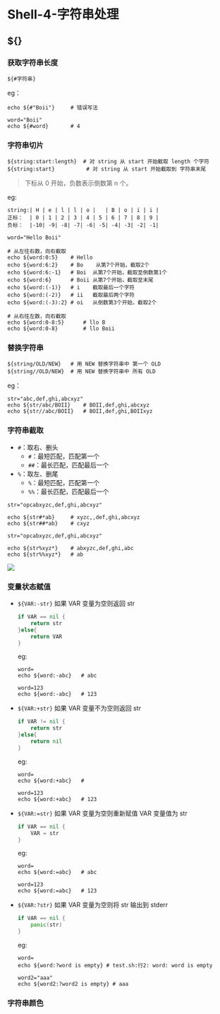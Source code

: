 # Shell-4-字符串处理

##  \${}

### 获取字符串长度

```shell
${#字符串}
```

eg：

```shell
echo ${#"Boii"}		# 错误写法

word="Boii"
echo ${#word}		# 4
```



### 字符串切片

```shell
${string:start:length}	# 对 string 从 start 开始截取 length 个字符
${string:start}			 # 对 string 从 start 开始截取到 字符串末尾
```

> 下标从 0 开始，负数表示倒数第 n 个。

eg:

```shell
string:| H | e | l | l | o |   | B | o | i | i |
正标：  | 0 | 1 | 2 | 3 | 4 | 5 | 6 | 7 | 8 | 9 |
负标：  |-10| -9| -8| -7| -6| -5| -4| -3| -2| -1| 

word="Hello Boii"

# 从左往右数，向右截取
echo ${word:0:5}	# Hello
echo ${word:6:2}	# Bo	从第7个开始，截取2个
echo ${word:6:-1}	# Boi  从第7个开始，截取至倒数第1个
echo ${word:6} 		# Boii 从第7个开始，截取至末尾
echo ${word:(-1)}	# i    截取最后一个字符
echo ${word:(-2)}	# ii   截取最后两个字符
echo ${word:(-3):2}	# oi   从倒数第3个开始，截取2个

# 从右往左数，向右截取
echo ${word:0-8:5}		# llo B
echo ${word:0-8}		# llo Boii
```

### 替换字符串

```shell
${string/OLD/NEW}	# 用 NEW 替换字符串中 第一个 OLD
${string//OLD/NEW}	# 用 NEW 替换字符串中 所有 OLD
```

eg：

```shell
str="abc,def,ghi,abcxyz"
echo ${str/abc/BOII}	# BOII,def,ghi,abcxyz
echo ${str//abc/BOII}	# BOII,def,ghi,BOIIxyz
```



### 字符串截取

- `#`：取右、删头
    - `#`：最短匹配，匹配第一个
    - `##`：最长匹配，匹配最后一个
- `%`：取左、删尾
    - `%`：最短匹配，匹配第一个
    - `%%`：最长匹配，匹配最后一个

```shell
str="opcabxyzc,def,ghi,abcxyz"

echo ${str#*ab}		# xyzc,,def,ghi,abcxyz
echo ${str##*ab}	# cxyz
```



```shell
str="opcabxyzc,def,ghi,abcxyz"

echo ${str%xyz*}	# abxyzc,def,ghi,abc
echo ${str%%xyz*}	# ab
```

![](https://xcdn.loli.top/gh/TCP404/Picgo/blog/illustration-pic/Linux/%E5%AD%97%E7%AC%A6%E4%B8%B2%E6%88%AA%E5%8F%96-20210617203833.png)

### 变量状态赋值

- `${VAR:-str}` 如果 VAR 变量为空则返回 str

    ```go
    if VAR == nil {
        return str
    }else{
        return VAR
    }
    ```

    eg:

    ```shell
    word=
    echo ${word:-abc}	# abc
    
    word=123
    echo ${word:-abc}	# 123
    ```

    

- `${VAR:+str}` 如果 VAR 变量不为空则返回 str

    ```go
    if VAR != nil {
        return str
    }else{
        return nil
    }
    ```

    eg:

    ```shell
    word=
    echo ${word:+abc}	#
    
    word=123
    echo ${word:+abc}	# 123
    ```

    

- `${VAR:=str}` 如果 VAR 变量为空则重新赋值 VAR 变量值为 str

    ```go
    if VAR == nil {
        VAR = str
    }
    ```

    eg:

    ```shell
    word=
    echo ${word:=abc}	# abc
    
    word=123
    echo ${word:=abc}	# 123
    ```

    

- `${VAR:?str}` 如果 VAR 变量为空则将 str 输出到 stderr

    ```go
    if VAR == nil {
        panic(str)
    }
    ```

    eg:

    ```shell
    word=
    echo ${word:?word is empty}	# test.sh:行2: word: word is empty
    
    word2="aaa"
    echo ${word2:?word2 is empty} # aaa
    ```

    

### 字符串颜色


